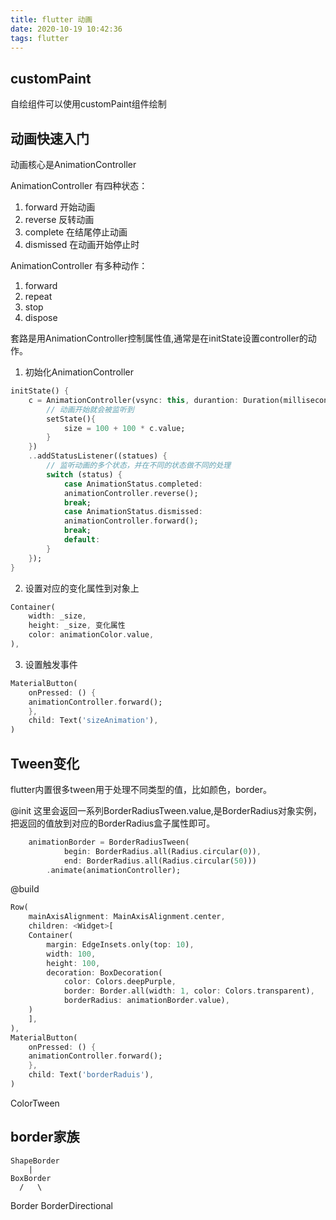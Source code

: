 ```yaml
---
title: flutter 动画
date: 2020-10-19 10:42:36
tags: flutter
---
```


## customPaint
自绘组件可以使用customPaint组件绘制

## 动画快速入门

动画核心是AnimationController

AnimationController 有四种状态：

1.  forward 开始动画
2.  reverse 反转动画
3.  complete 在结尾停止动画
4.  dismissed 在动画开始停止时

AnimationController 有多种动作：

1. forward
2. repeat
3. stop
4. dispose

套路是用AnimationController控制属性值,通常是在initState设置controller的动作。

1. 初始化AnimationController

```dart
initState() {
    c = AnimationController(vsync: this, durantion: Duration(milliseconds: 500))..addListen((){
        // 动画开始就会被监听到
        setState(){
            size = 100 + 100 * c.value;
        }
    })
    ..addStatusListener((statues) {
        // 监听动画的多个状态，并在不同的状态做不同的处理
        switch (status) {
            case AnimationStatus.completed:
            animationController.reverse();
            break;
            case AnimationStatus.dismissed:
            animationController.forward();
            break;
            default:
        }
    }); 
}

```
2. 设置对应的变化属性到对象上

```dart
Container(
    width: _size,
    height: _size, 变化属性
    color: animationColor.value,
),
```

3. 设置触发事件

```dart
MaterialButton(
    onPressed: () {
    animationController.forward();
    },
    child: Text('sizeAnimation'),
)
```

## Tween变化
flutter内置很多tween用于处理不同类型的值，比如颜色，border。

@init 这里会返回一系列BorderRadiusTween.value,是BorderRadius对象实例，把返回的值放到对应的BorderRadius盒子属性即可。

```dart
    animationBorder = BorderRadiusTween(
            begin: BorderRadius.all(Radius.circular(0)),
            end: BorderRadius.all(Radius.circular(50)))
        .animate(animationController);

```
@build

```dart
Row(
    mainAxisAlignment: MainAxisAlignment.center,
    children: <Widget>[
    Container(
        margin: EdgeInsets.only(top: 10),
        width: 100,
        height: 100,
        decoration: BoxDecoration(
            color: Colors.deepPurple,
            border: Border.all(width: 1, color: Colors.transparent),
            borderRadius: animationBorder.value),
    )
    ],
),
MaterialButton(
    onPressed: () {
    animationController.forward();
    },
    child: Text('borderRaduis'),
)
```

ColorTween

## border家族

    ShapeBorder
        |
    BoxBorder
      /   \
Border     BorderDirectional